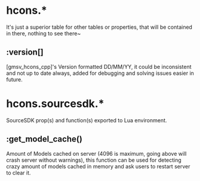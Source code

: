# hcons.*
It's just a superior table for other tables or properties, that will be contained in there, nothing to see there~

## :version[]
[gmsv_hcons_cpp]'s Version formatted DD/MM/YY, it could be inconsistent and not up to date always, added for debugging and solving issues easier in future.

# hcons.sourcesdk.*
SourceSDK prop(s) and function(s) exported to Lua environment.

## :get_model_cache()
Amount of Models cached on server (4096 is maximum, going above will crash server without warnings), this function can be used for detecting crazy amount of models cached in memory and ask users to restart server to clear it.